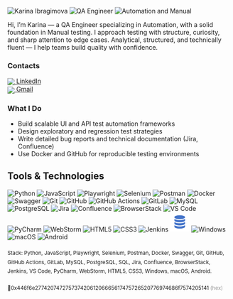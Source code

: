 <p align="left">
  <img src="https://img.shields.io/badge/-Karina%20Ibragimova-3a3a3a?style=for-the-badge&logo=github&logoColor=white" alt="Karina Ibragimova" height="45"/>
  <img src="https://img.shields.io/badge/-QA%20Engineer-557560?style=for-the-badge" alt="QA Engineer" height="45"/>
  <img src="https://img.shields.io/badge/-Automation%20%26%20Manual-c8a487?style=for-the-badge" alt="Automation and Manual" height="45"/>
</p>

Hi, I’m Karina — a QA Engineer specializing in Automation, with a solid foundation in Manual testing.
I approach testing with structure, curiosity, and sharp attention to edge cases.
Analytical, structured, and technically fluent — I help teams build quality with confidence.

### Contacts

[<img src="https://cdn.jsdelivr.net/gh/devicons/devicon/icons/linkedin/linkedin-original.svg" width="25" style="vertical-align:middle;"/> LinkedIn](https://www.linkedin.com/in/i-karina/)  
[<img src="https://www.vectorlogo.zone/logos/gmail/gmail-icon.svg" width="25" style="vertical-align:middle;"/> Gmail](mailto:karinaibragimova54@gmail.com)

### What I Do
- Build scalable UI and API test automation frameworks
- Design exploratory and regression test strategies
- Write detailed bug reports and technical documentation (Jira, Confluence)
- Use Docker and GitHub for reproducible testing environments

##  Tools & Technologies

<p align="left">
  <img src="https://cdn.jsdelivr.net/gh/devicons/devicon/icons/python/python-original.svg" width="40" title="Python"/>
  <img src="https://cdn.jsdelivr.net/gh/devicons/devicon/icons/javascript/javascript-original.svg" width="40" title="JavaScript"/>
  <img src="https://playwright.dev/img/playwright-logo.svg" width="40" title="Playwright"/>
  <img src="https://cdn.jsdelivr.net/gh/devicons/devicon/icons/selenium/selenium-original.svg" width="40" title="Selenium"/>
  <img src="https://www.vectorlogo.zone/logos/getpostman/getpostman-icon.svg" width="40" title="Postman"/>
  <img src="https://cdn.jsdelivr.net/gh/devicons/devicon/icons/docker/docker-original.svg" width="40" title="Docker"/>
  <img src="https://cdn.simpleicons.org/swagger/85EA2D" width="40" title="Swagger"/>
  <img src="https://cdn.jsdelivr.net/gh/devicons/devicon/icons/git/git-original.svg" width="40" title="Git"/>
  <img src="https://www.vectorlogo.zone/logos/github/github-tile.svg" width="40" title="GitHub"/>
  <img src="https://cdn.jsdelivr.net/gh/devicons/devicon/icons/githubactions/githubactions-original.svg" width="40" title="GitHub Actions"/>
  <img src="https://cdn.jsdelivr.net/gh/devicons/devicon/icons/gitlab/gitlab-original.svg" width="40" title="GitLab"/>
  <img src="https://cdn.jsdelivr.net/gh/devicons/devicon/icons/mysql/mysql-original.svg" width="40" title="MySQL"/>
  <img src="https://cdn.jsdelivr.net/gh/devicons/devicon/icons/postgresql/postgresql-original.svg" width="40" title="PostgreSQL"/>
  <img src="https://cdn.jsdelivr.net/gh/devicons/devicon/icons/jira/jira-original.svg" width="40" title="Jira"/>
  <img src="https://cdn.jsdelivr.net/gh/devicons/devicon/icons/confluence/confluence-original.svg" width="40" title="Confluence"/>
  <img src="https://www.vectorlogo.zone/logos/browserstack/browserstack-icon.svg" width="40" title="BrowserStack"/>
  <img src="https://cdn.jsdelivr.net/gh/devicons/devicon/icons/vscode/vscode-original.svg" width="40" title="VS Code"/>
  <img src="https://cdn.jsdelivr.net/gh/devicons/devicon/icons/pycharm/pycharm-original.svg" width="40" title="PyCharm"/>
  <img src="https://cdn.jsdelivr.net/gh/devicons/devicon/icons/webstorm/webstorm-original.svg" width="40" title="WebStorm"/>
  <img src="https://cdn.jsdelivr.net/gh/devicons/devicon/icons/html5/html5-original.svg" width="40" title="HTML5"/>
  <img src="https://cdn.jsdelivr.net/gh/devicons/devicon/icons/css3/css3-original.svg" width="40" title="CSS3"/>
  <img src="https://upload.wikimedia.org/wikipedia/commons/e/e9/Jenkins_logo.svg" width="32" title="Jenkins"/>
  <img src="https://raw.githubusercontent.com/github/explore/80688e429a7d4ef2fca1e82350fe8e3517d3494d/topics/sql/sql.png" width="44" title="SQL"/>
  <img src="https://cdn.jsdelivr.net/gh/devicons/devicon/icons/windows8/windows8-original.svg" width="35" title="Windows"/>
  <img src="https://cdn.jsdelivr.net/gh/devicons/devicon/icons/apple/apple-original.svg" width="40" title="macOS"/>
  <img src="https://cdn.jsdelivr.net/gh/devicons/devicon/icons/android/android-original.svg" width="40" title="Android"/>

</p>

<sub>
Stack: Python, JavaScript, Playwright, Selenium, Postman, Docker, Swagger, Git, GitHub, GitHub Actions, GitLab, MySQL, PostgreSQL, SQL, Jira, Confluence, BrowserStack, Jenkins, VS Code, PyCharm, WebStorm, HTML5, CSS3, Windows, macOS, Android.
</sub>

<br/>
<br/>
<sub>🐞0x446f6e27742074727573742061206665617475726520776974686f7574205141 <span style="color:#999;">(hex)</span></sub>




